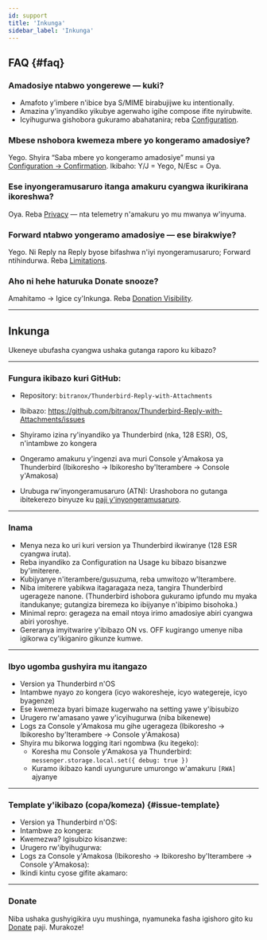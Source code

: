 ```yaml
---
id: support
title: 'Inkunga'
sidebar_label: 'Inkunga'
---
```


## FAQ {#faq}

### Amadosiye ntabwo yongerewe — kuki?

- Amafoto y'imbere n'ibice bya S/MIME birabujijwe ku intentionally.
- Amazina y'inyandiko yikubye agerwaho igihe compose ifite nyirubwite.
- Icyihugurwa gishobora gukuramo abahatanira; reba [Configuration](configuration#blacklist-glob-patterns).

### Mbese nshobora kwemeza mbere yo kongeramo amadosiye?

Yego. Shyira “Saba mbere yo kongeramo amadosiye” munsi ya [Configuration → Confirmation](configuration#confirmation). Ikibaho: Y/J = Yego, N/Esc = Oya.

### Ese inyongeramusaruro itanga amakuru cyangwa ikurikirana ikoreshwa?

Oya. Reba [Privacy](privacy) — nta telemetry n'amakuru yo mu mwanya w'inyuma.

### Forward ntabwo yongeramo amadosiye — ese birakwiye?

Yego. Ni Reply na Reply byose bifashwa n'iyi nyongeramusaruro; Forward ntihindurwa. Reba [Limitations](usage#limitations).

### Aho ni hehe haturuka Donate snooze?

Amahitamo → Igice cy'Inkunga. Reba [Donation Visibility](configuration#donation-visibility).

---

## Inkunga

Ukeneye ubufasha cyangwa ushaka gutanga raporo ku kibazo?

---

### Fungura ikibazo kuri GitHub:

- Repository: `bitranox/Thunderbird-Reply-with-Attachments`
- Ibibazo: https://github.com/bitranox/Thunderbird-Reply-with-Attachments/issues
- Shyiramo izina ry'inyandiko ya Thunderbird (nka, 128 ESR), OS, n'intambwe zo kongera
- Ongeramo amakuru y'ingenzi ava muri Console y'Amakosa ya Thunderbird (Ibikoresho → Ibikoresho by'Iterambere → Console y'Amakosa)

- Urubuga rw'inyongeramusaruro (ATN): Urashobora no gutanga ibitekerezo binyuze ku [paji y'inyongeramusaruro](https://addons.thunderbird.net/thunderbird/addon/reply-with-attachments).

---

### Inama

- Menya neza ko uri kuri version ya Thunderbird ikwiranye (128 ESR cyangwa iruta).
- Reba inyandiko za Configuration na Usage ku bibazo bisanzwe by'imiterere.
- Kubijyanye n'iterambere/gusuzuma, reba umwitozo w'Iterambere.
- Niba imiterere yabikwa itagaragaza neza, tangira Thunderbird ugerageze nanone. (Thunderbird ishobora gukuramo ipfundo mu myaka itandukanye; gutangiza biremeza ko ibijyanye n'ibipimo bisohoka.)
- Minimal repro: gerageza na email ntoya irimo amadosiye abiri cyangwa abiri yoroshye.
- Gereranya imyitwarire y'ibibazo ON vs. OFF kugirango umenye niba igikorwa cy'ikiganiro gikunze kumwe.

---

### Ibyo ugomba gushyira mu itangazo

- Version ya Thunderbird n'OS
- Intambwe nyayo zo kongera (icyo wakoresheje, icyo wategereje, icyo byagenze)
- Ese kwemeza byari bimaze kugerwaho na setting yawe y'ibisubizo
- Urugero rw'amasano yawe y'icyihugurwa (niba bikenewe)
- Logs za Console y'Amakosa mu gihe ugerageza (Ibikoresho → Ibikoresho by'Iterambere → Console y'Amakosa)
- Shyira mu bikorwa logging itari ngombwa (ku itegeko):
  - Koresha mu Console y'Amakosa ya Thunderbird: `messenger.storage.local.set({ debug: true })`
  - Kuramo ikibazo kandi uyungurure umurongo w'amakuru `[RWA]` ajyanye

---

### Template y'ikibazo (copa/komeza) {#issue-template}

- Version ya Thunderbird n'OS:
- Intambwe zo kongera:
- Kwemezwa? Igisubizo kisanzwe:
- Urugero rw'ibyihugurwa:
- Logs za Console y'Amakosa (Ibikoresho → Ibikoresho by'Iterambere → Console y'Amakosa):
- Ikindi kintu cyose gifite akamaro:

---

### Donate

Niba ushaka gushyigikira uyu mushinga, nyamuneka fasha igishoro gito ku [Donate](donation) paji. Murakoze!
